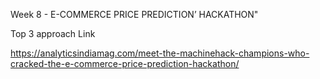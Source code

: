 Week 8 - E-COMMERCE PRICE PREDICTION’ HACKATHON" 

Top 3 approach Link 

https://analyticsindiamag.com/meet-the-machinehack-champions-who-cracked-the-e-commerce-price-prediction-hackathon/

